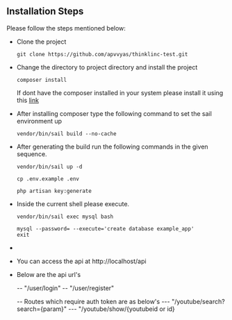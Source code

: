 ## Installation Steps

Please follow the steps mentioned below:

- Clone the project 
    ```
    git clone https://github.com/apvvyas/thinklinc-test.git
    ```
- Change the directory to project directory and install the project
    ```
    composer install
    ```
  If dont have the composer installed in your system please install it using this [link](https://getcomposer.org/download/)

- After installing composer type the following command to set the sail environment up 
    ```
    vendor/bin/sail build --no-cache
    ```
- After generating the build run the following commands in the given sequence.
    ```
    vendor/bin/sail up -d
    ```
    
    ```
    cp .env.example .env
    ```
    ```
    php artisan key:generate
    ```
- Inside the current shell please execute.
    ```
    vendor/bin/sail exec mysql bash
    ```
    ```
    mysql --password= --execute='create database example_app'
    exit
    ```
- 
- You can access the api at http://localhost/api
- Below are the api url's
    
    -- "/user/login"
    -- "/user/register"

    -- Routes which require auth token are as below's
    --- "/youtube/search?search={param}"
    --- "/youtube/show/{youtubeid or id} 